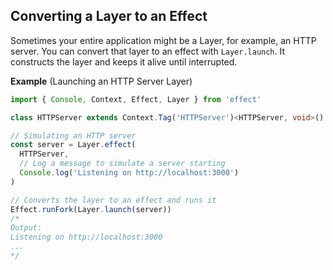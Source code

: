 ## Converting a Layer to an Effect

Sometimes your entire application might be a Layer, for example, an HTTP server. You can convert that layer to an effect with `Layer.launch`. It constructs the layer and keeps it alive until interrupted.

**Example** (Launching an HTTP Server Layer)

```ts twoslash
import { Console, Context, Effect, Layer } from 'effect'

class HTTPServer extends Context.Tag('HTTPServer')<HTTPServer, void>() {}

// Simulating an HTTP server
const server = Layer.effect(
  HTTPServer,
  // Log a message to simulate a server starting
  Console.log('Listening on http://localhost:3000')
)

// Converts the layer to an effect and runs it
Effect.runFork(Layer.launch(server))
/*
Output:
Listening on http://localhost:3000
...
*/
```
